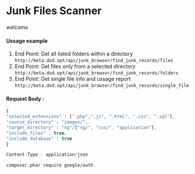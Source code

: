 # Junk Files Scanner
*welcome*

#### Ussage example
1. End Point:
Get all listed folders within a directory
`http://beta.dod.opt/api/junk_browser/find_junk_records/files`
2. End Point: Get files only from a selected directory
`http://beta.dod.opt/api/junk_browser/find_junk_records/folders`
3. End Point: Get single file info and ussage report
`http://beta.dod.opt/api/junk_browser/find_junk_records/single_file`

#### Request Body :
```js
{
"selected_extensions" : [".php",".js", ".html", ".css", ".sql"],
"source_directory" : "images/",
"target_directory" : "ng"/["ng/", "css/", "application"],
"include_files" : true,
"include_database" : true
}

Content-Type : application/json

```

```bash
composer.phar require google/auth
```